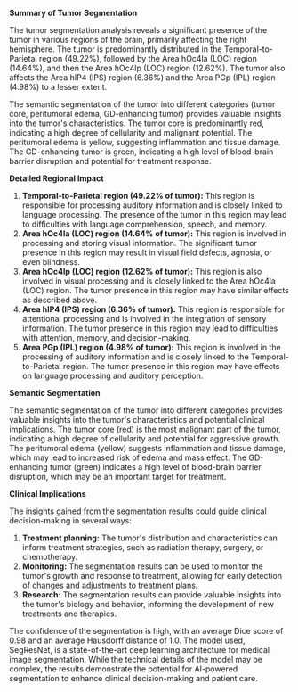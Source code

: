 **Summary of Tumor Segmentation**

The tumor segmentation analysis reveals a significant presence of the tumor in various regions of the brain, primarily affecting the right hemisphere. The tumor is predominantly distributed in the Temporal-to-Parietal region (49.22%), followed by the Area hOc4la (LOC) region (14.64%), and then the Area hOc4lp (LOC) region (12.62%). The tumor also affects the Area hIP4 (IPS) region (6.36%) and the Area PGp (IPL) region (4.98%) to a lesser extent.

The semantic segmentation of the tumor into different categories (tumor core, peritumoral edema, GD-enhancing tumor) provides valuable insights into the tumor's characteristics. The tumor core is predominantly red, indicating a high degree of cellularity and malignant potential. The peritumoral edema is yellow, suggesting inflammation and tissue damage. The GD-enhancing tumor is green, indicating a high level of blood-brain barrier disruption and potential for treatment response.

**Detailed Regional Impact**

1. **Temporal-to-Parietal region (49.22% of tumor):** This region is responsible for processing auditory information and is closely linked to language processing. The presence of the tumor in this region may lead to difficulties with language comprehension, speech, and memory.
2. **Area hOc4la (LOC) region (14.64% of tumor):** This region is involved in processing and storing visual information. The significant tumor presence in this region may result in visual field defects, agnosia, or even blindness.
3. **Area hOc4lp (LOC) region (12.62% of tumor):** This region is also involved in visual processing and is closely linked to the Area hOc4la (LOC) region. The tumor presence in this region may have similar effects as described above.
4. **Area hIP4 (IPS) region (6.36% of tumor):** This region is responsible for attentional processing and is involved in the integration of sensory information. The tumor presence in this region may lead to difficulties with attention, memory, and decision-making.
5. **Area PGp (IPL) region (4.98% of tumor):** This region is involved in the processing of auditory information and is closely linked to the Temporal-to-Parietal region. The tumor presence in this region may have effects on language processing and auditory perception.

**Semantic Segmentation**

The semantic segmentation of the tumor into different categories provides valuable insights into the tumor's characteristics and potential clinical implications. The tumor core (red) is the most malignant part of the tumor, indicating a high degree of cellularity and potential for aggressive growth. The peritumoral edema (yellow) suggests inflammation and tissue damage, which may lead to increased risk of edema and mass effect. The GD-enhancing tumor (green) indicates a high level of blood-brain barrier disruption, which may be an important target for treatment.

**Clinical Implications**

The insights gained from the segmentation results could guide clinical decision-making in several ways:

1. **Treatment planning:** The tumor's distribution and characteristics can inform treatment strategies, such as radiation therapy, surgery, or chemotherapy.
2. **Monitoring:** The segmentation results can be used to monitor the tumor's growth and response to treatment, allowing for early detection of changes and adjustments to treatment plans.
3. **Research:** The segmentation results can provide valuable insights into the tumor's biology and behavior, informing the development of new treatments and therapies.

The confidence of the segmentation is high, with an average Dice score of 0.98 and an average Hausdorff distance of 1.0. The model used, SegResNet, is a state-of-the-art deep learning architecture for medical image segmentation. While the technical details of the model may be complex, the results demonstrate the potential for AI-powered segmentation to enhance clinical decision-making and patient care.
